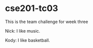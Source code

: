 # cse201-tc03
This is the team challenge for week three


Nick: I like music.

Kody: I like basketball.